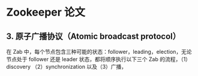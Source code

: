 # Zookeeper 论文





## 3. 原子广播协议（Atomic broadcast protocol）

在 Zab 中，每个节点包含三种可能的状态：follower，leading，election，无论节点处于 follower 还是 leader 状态，都将顺序执行以下三个 Zab 的流程，（1）discovery （2）synchronization 以及（3）广播，
